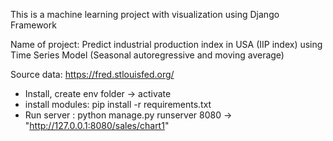 This is a machine learning project with visualization using Django Framework

Name of project: Predict industrial production index in USA (IIP index) using Time Series Model (Seasonal autoregressive and moving average)

Source data: https://fred.stlouisfed.org/
- Install, create env folder -> activate
- install modules: pip install -r requirements.txt
- Run server : python manage.py runserver 8080 -> "http://127.0.0.1:8080/sales/chart1"
